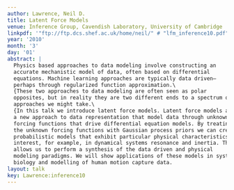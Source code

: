 ```yaml
---
author: Lawrence, Neil D.
title: Latent Force Models
venue: Inference Group, Cavendish Laboratory, University of Cambridge
linkpdf: '"ftp://ftp.dcs.shef.ac.uk/home/neil/" # "lfm_inference10.pdf"'
year: '2010'
month: '3'
day: '01'
abstract: |
  Physics based approaches to data modeling involve constructing an
  accurate mechanistic model of data, often based on differential
  equations. Machine learning approaches are typically data driven—
  perhaps through regularized function approximation.\
  {These two approaches to data modeling are often seen as polar
  opposites, but in reality they are two different ends to a spectrum of
  approaches we might take.\
  {In this talk we introduce latent force models. Latent force models are
  a new approach to data representation that model data through unknown
  forcing functions that drive differential equation models. By treating
  the unknown forcing functions with Gaussian process priors we can create
  probabilistic models that exhibit particular physical characteristics of
  interest, for example, in dynamical systems resonance and inertia. This
  allows us to perform a synthesis of the data driven and physical
  modeling paradigms. We will show applications of these models in systems
  biology and modelling of human motion capture data.
layout: talk
key: Lawrence:inference10
---
```


